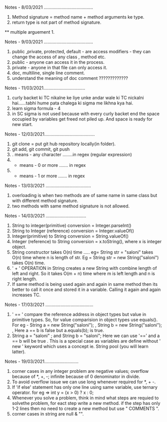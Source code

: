 Notes - 8/03/2021 .......................................
1. Method signature = method name + method arguments ke type.
2. return type is not part of method signature.

**
multiple arguement
1.

Notes - 9/03/2021 .......................................

1. public ,private, protected, default - are access modifiers - they can change the access of any class , method etc.
2. public - anyone can access it in the process.
3. private - anyone in that file can only access it.
4. doc, multiline, single line comment.
5. understand the meaning of doc comment ?????????????

Notes - 11/03/2021.................................
1. curly backet ki TC nikalne ke liye unke andar wale ki TC nickalni hai......tabhi hume pata chalega ki sigma me likhna kya hai.
2. learn sigma formula - 4
3. in SC sigma is not used because with every curly backet end the space occupied by variables get freed  not piled up. And space is ready for new start.

Notes - 12/03/2021........................................
1. git clone = put git hub repository locally(in folder).
2. git add, git commit, git push
3. . means - any character ........in regex (regular expression)
4. * means - 0 or more ....... in regex
5. + means - 1 or more ....... in regex

Notes - 13/03/2021 ....................................
1. overloading is when two methods are of same name in same class but with different method signature.
2. two methods with same method signature is not allowed.

Notes - 14/03/2021 ................................
1. String to integer(primitive) conversion = Integer.parseInt()
2. String to Integer (reference) conversion = Integer.valueOf()
3. Integer(primitive) to String conversion = String.valueOf()
4. Integer (reference) to String conversion = x.toString(), where x is integer object.
5. String constructor takes O(n) time ..... eg= String str = "saloni" takes O(n) time where n is length of str. Eg = String str = new String("saloni") takes O(n) time.
6. ' + ' OPERATION  in String creates a new String with combine length of left and right. So it takes O(m + n) time where m is left length and n is right length.
7. If same method is being used again and again in same method then its better to call it once and stored it in a variable. Calling it again and again increases TC.

Notes - 17/03/2021 ......................................
1. ' == ' compare the reference address in object types but value in primitive types. So, for value comparision in object types use equals(). For eg - String a = new String("saloni"); , String b = new String("saloni"); , Here a == b is false but a.equals(b); is true.
2. String a = "saloni" ; and String b = "saloni"; Here we can use '==' and a == b will be true . This is a special case as variables are define without ' new ' keyword which uses a concept ie. String pool (you will learn latter).

Notes - 19/03/2021...........................
1. corner cases in any integer problem are negative values; overflow because of *, +, -; infinite because of 0 denominator in divide.
2. To avoid overflow issue we can use long whenever required for *, + -.
3. If 'if else' statement has only one line using same variable, use ternary operator. for eg => int y = (x > 0) ? x : 0;
4. Whenever you solve a problem, think in mind what steps are requied to solvethe problem, for eact step write a new method. if the step has only 1-2 lines then no need to create a new method but use " COMMENTS ".
5. corner cases in string are null & "".

